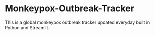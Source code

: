 # Monkeypox-Outbreak-Tracker
This is a global monkeypox outbreak tracker updated everyday built in Python and Streamlit.
